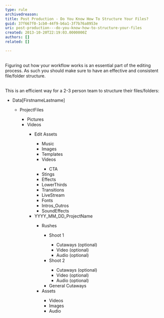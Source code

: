 ```yaml
---
type: rule
archivedreason: 
title: Post Production - Do You Know How To Structure Your Files?
guid: 37f667f0-1cb0-44f9-b6a1-3f7b76a8953e
uri: post-production---do-you-know-how-to-structure-your-files
created: 2013-10-20T22:19:03.0000000Z
authors: []
related: []

---
```



<br>Figuring out how your workflow works is an essential part of the editing process. As such you should make sure to have an effective and consistent file/folder structure.
<br><excerpt class='endintro'></excerpt><br>
<p>​This is&#160;an efficient way for a 2-3 person team to structure their files/folders&#58;</p><p></p><ul><li>Data[FirstnameLastname]<br></li><ul><li>ProjectFiles </li><ul><li>Pictures​</li><li>Videos</li><ul><li>Edit Assets</li><ul><li>Music</li><li>Images</li><li>Templates​</li><li>Videos</li><ul><li>CTA</li></ul><li>Stings</li><li>Effects</li><li>LowerThirds</li><li>Transitions</li><li>LiveStream</li><li>Fonts</li><li>Intros_Outros</li><li>SoundEffects</li></ul><li>YYYY_MM_DD_ProjectName</li><ul><li>Rushes</li><ul><li>Shoot 1</li><ul><li>Cutaways (optional)</li><li>Video (optional)</li><li>Audio (optional)</li></ul><li>Shoot 2</li><ul><li>Cutaways (optional)</li><li>Video (optional)</li><li>Audio (optional)</li></ul><li>General Cutaways</li></ul><li>Assets</li><ul><li>Videos</li><li>Images</li><li>Audio</li></ul></ul></ul></ul></ul></ul><p><br></p>


